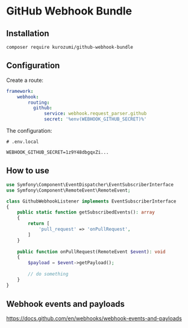 # GitHub Webhook Bundle

## Installation

```shell
composer require kurozumi/github-webhook-bundle
```

## Configuration

Create a route:

```yaml
framework:
    webhook:
        routing:
          github:
              service: webhook.request_parser.github
              secret: '%env(WEBHOOK_GITHUB_SECRET)%'
```

The configuration:

```env
# .env.local

WEBHOOK_GITHUB_SECRET=1z9Y48dbgqxZi...
```

## How to use

```php
use Symfony\Component\EventDispatcher\EventSubscriberInterface
use Symfony\Component\RemoteEvent\RemoteEvent;

class GithubWebhookListener implements EventSubscriberInterface
{
    public static function getSubscribedEvents(): array
    {
        return [
            'pull_request' => 'onPullRequest',
        ]
    }
    
    public function onPullRequest(RemoteEvent $event): void
    {
        $payload = $event->getPayload();
        
        // do something
    }
}
```

## Webhook events and payloads

https://docs.github.com/en/webhooks/webhook-events-and-payloads